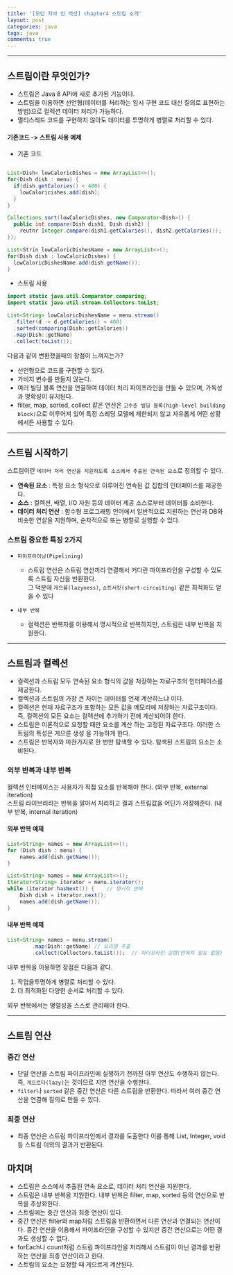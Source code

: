 ```yaml
---
title: '[모던 자바 인 액션] chapter4 스트림 소개'
layout: post
categories: java
tags: java
comments: true
---
```


* * *

## 스트림이란 무엇인가?

* 스트림은 Java 8 API에 새로 추가된 기능이다.
* 스트림을 이용하면 선언형(데이터를 처리하는 임시 구현 코드 대신 질의로 표현하는 방법)으로 컬렉션 데이터 처리가 가능하다.
* 멀티스레드 코드를 구현하지 않아도 데이터를 투명하게 병렬로 처리할 수 있다.

#### 기존코드 -> 스트림 사용 예제

* 기존 코드

```java

List<Dish< lowCaloricDishes = new ArrayList<>();
for(Dish dish : menu) {
  if(dish.getCalories() < 400) {
    lowCaloricishes.add(dish);
  }
}

Collections.sort(lowCaloricDishes, new Comparator<Dish>() {
  public int compare(Dish dish1, Dish dish2) {
    reutnr Integer.compare(dish1.getCalories(), dish2.getCalories());
});

List<Strin lowCaloricDishesName = new ArrayList<>();
for(Dish dish : lowCaloricDishes) {
  lowCaloricDishesName.add(dish.getName());
}

```

* 스트림 사용

```java
import static java.util.Comparator.comparing;
import static java.util.stream.Collectors.toList;

List<String> lowCaloricDishesName = menu.stream()
  .filter(d -> d.getCalories() < 400) 
  .sorted(comparing(Dish::getCalories))
  .map(Dish::getName) 
  .collect(toList());
```

다음과 같이 변환했을때의 장점이 느껴지는가?  
* 선언형으로 코드를 구현할 수 있다.
* 가비지 변수를 만들지 않는다.
* 여러 빌딩 블록 연산을 연결하여 데이터 처리 파이프라인을 만들 수 있으며, 가독성과 명확성이 유지된다.
* filter, map, sorted, collect 같은 연산은 `고수준 빌딩 블록(high-level building block)`으로 이루어져 있어 특정 스레딩 모델에 제한되지 않고 자유롭게 어떤 상황에서든 사용할 수 있다.

* * *
## 스트림 시작하기

스트림이란 `데이터 처리 연산을 지원하도록 소스에서 추출된 연속된 요소`로 정의할 수 있다.
* **연속된 요소** : 특정 요소 형식으로 이루어진 연속된 값 집합의 인터페이스를 제공한다.
* **소스** : 컬렉션, 배열, I/O 자원 등의 데이터 제공 소스로부터 데이터를 소비한다.
* **데이터 처리 연산** : 함수형 프로그래밍 언어에서 일반적으로 지원하는 연산과 DB와 비슷한 연살을 지원하며, 순차적으로 또는 병렬로 실행할 수 있다.

### 스트림 중요한 특징 2가지

* `파이프라이닝(Pipelining)`  
  * 스트림 연산은 스트림 연산끼리 연결해서 커다란 파이프라인을 구성할 수 있도록 스트림 자신을 반환한다.    
    그 덕분에 `게으름(lazyness)`, `쇼트서킷(short-circuiting)` 같은 최적화도 얻을 수 있다

* `내부 반복`
  * 컬렉션은 반복자를 이용해서 명시적으로 반복하지만, 스트림은 내부 반복을 지원한다.
 
* * *

## 스트림과 컬렉션

* 컬렉션과 스트림 모두 연속된 요소 형식의 값을 저장하는 자료구조의 인터페이스를 제공한다.
* 컬렉션과 스트림의 가장 큰 차이는 데이터를 언제 계산하느냐 이다.
* 컬렉션은 현재 자료구조가 포함하는 모든 값을 메모리에 저장하는 자료구조이다. 즉, 컬렉션의 모든 요소는 컬렉션에 추가하기 전에 계산되어야 한다.
* 스트림은 이론적으로 요청할 때만 요소를 계산 하는 고정된 자료구조다. 이러한 스트림의 특성은 게으른 생성 을 가능하게 한다.
* 스트림은 반복자와 마찬가지로 한 번만 탐색할 수 있다. 탐색된 스트림의 요소는 소비된다.

### 외부 반복과 내부 반복
컬렉션 인터페이스는 사용자가 직접 요소를 반복해야 한다. (외부 반복, external iteration)  
스트림 라이브러리는 반복을 알아서 처리하고 결과 스트림값을 어딘가 저장해준다. (내부 반복, internal iteration)

#### 외부 반복 예제
```java
List<String> names = new ArrayList<>();
for (Dish dish : menu) {
    names.add(dish.getName());
}

List<String> names = new ArrayList<>();
Iterator<String> iterator = menu.iterator();
while (iterator.hasNext()) {    // 명시적 반복
    Dish dish = iterator.next();
    names.add(dish.getName());
}

```

#### 내부 반복 예제
```java
List<String> names = menu.stream()
        .map(Dish::getName) // 요리명 추출
        .collect(Collectors.toList());  // 파이프라인 실행(반복자 필요 없음)
```

내부 반복을 이용하면 장점은 다음과 같다.  
  1. 작업을투명하게 병렬로 처리할 수 있다.
  2. 더 최적화된 다양한 순서로 처리할 수 있다.

외부 반복에서는 병렬성을 스스로 관리해야 한다.

* * * 
## 스트림 연산

### 중간 연산
* 단말 연산을 스트림 파이프라인에 실행하기 전까진 아무 연산도 수행하지 않는다.
  즉, `게으르다(lazy)`는 것이므로 지연 연산을 수행한다.
* `filter`나 `sorted` 같은 중간 연산은 다른 스트림을 반환한다. 따라서 여러 중간 연산을 연결해 질의로 만들 수 있다.

### 최종 연산
 * 최종 연산은 스트림 파이프라인에서 결과를 도출한다 이를 통해 List, Integer, void 등 스트림 이외의 결과가 반환된다.

## 마치며

* 스트림은 소스에서 추출된 연속 요소로, 데이터 처리 연산을 지원한다.
* 스트림은 내부 반복을 지원한다. 내부 반복은 filter, map, sorted 등의 연산으로 반복을 추상화한다.
* 스트림에는 중간 연산과 최종 연산이 있다.
* 중간 연산은 filter와 map처럼 스트림을 반환하면서 다른 연산과 연결되는 연산이다. 중간 연산을 이용해서 파이프라인을 구성할 수 있지만 중간 연산으로는 어떤 결과도 생성할 수 없다.
* forEach나 count처럼 스트림 파이프라인을 처리해서 스트림이 아닌 결과를 반환하는 연산을 최종 연산이라고 한다.
* 스트림의 요소는 요청할 때 게으르게 계산된다.


